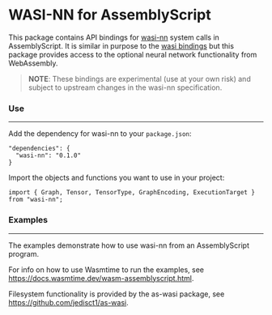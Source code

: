 # WASI-NN for AssemblyScript

This package contains API bindings for [wasi-nn] system calls in AssemblyScript. It is similar in purpose to the [wasi bindings] but this package provides access to the optional neural network functionality from WebAssembly.

[wasi-nn]: https://github.com/WebAssembly/wasi-nn
[wasi bindings]: https://github.com/bytecodealliance/wasi

> __NOTE__: These bindings are experimental (use at your own risk) and subject to upstream changes in the wasi-nn
> specification.

### Use
---
Add the dependency for wasi-nn to your `package.json`:
```
"dependencies": {
  "wasi-nn": "0.1.0"
}
```

Import the objects and functions you want to use in your project:
```
import { Graph, Tensor, TensorType, GraphEncoding, ExecutionTarget } from "wasi-nn";
```

### Examples
---

The examples demonstrate how to use wasi-nn from an AssemblyScript program.

For info on how to use Wasmtime to run the examples, see https://docs.wasmtime.dev/wasm-assemblyscript.html.

Filesystem functionality is provided by the as-wasi package, see https://github.com/jedisct1/as-wasi.
